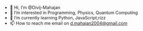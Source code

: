 - 👋 Hi, I’m @Divij-Mahajan
- 👀 I’m interested in Programming, Physics, Quantum Computing 
- 🌱 I’m currently learning Python, JavaScript,rizz
- 📫 How to reach me email on d.mahajan2004@gmail.com

<!---
Divij-Mahajan/Divij-Mahajan is a ✨ special ✨ repository because its `README.md` (this file) appears on your GitHub profile.
You can click the Preview link to take a look at your changes.
--->
